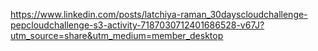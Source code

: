 https://www.linkedin.com/posts/latchiya-raman_30dayscloudchallenge-pepcloudchallenge-s3-activity-7187030712401686528-v67J?utm_source=share&utm_medium=member_desktop
